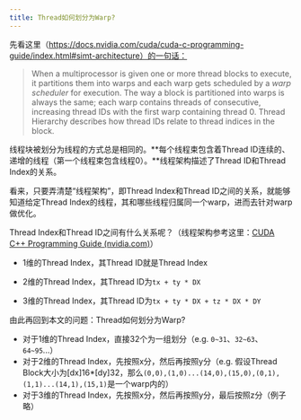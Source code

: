 ```yaml
---
title: Thread如何划分为Warp?
---
```


先看这里（https://docs.nvidia.com/cuda/cuda-c-programming-guide/index.html#simt-architecture）的一句话：

> When a multiprocessor is given one or more thread blocks to execute, it partitions them into warps and each warp gets scheduled by a *warp scheduler* for execution. The way a block is partitioned into warps is always the same; each warp contains threads of consecutive, increasing thread IDs with the first warp containing thread 0. Thread Hierarchy describes how thread IDs relate to thread indices in the block. 

线程块被划分为线程的方式总是相同的。**每个线程束包含着Thread ID连续的、递增的线程（第一个线程束包含线程0）。**线程架构描述了Thread ID和Thread Index的关系。

看来，只要弄清楚“线程架构”，即Thread Index和Thread ID之间的关系，就能够知道给定Thread Index的线程，其和哪些线程归属同一个warp，进而去针对warp做优化。



Thread Index和Thread ID之间有什么关系呢？（线程架构参考这里：[CUDA C++ Programming Guide (nvidia.com)](https://docs.nvidia.com/cuda/cuda-c-programming-guide/index.html#thread-hierarchy)）

- 1维的Thread Index，其Thread ID就是Thread Index

- 2维的Thread Index，其Thread ID为`tx + ty * DX`

- 3维的Thread Index，其Thread ID为`tx + ty * DX + tz * DX * DY`



由此再回到本文的问题：Thread如何划分为Warp?

- 对于1维的Thread Index，直接32个为一组划分（e.g. `0~31`、`32~63`、`64~95`...）
- 对于2维的Thread Index，先按照x分，然后再按照y分（e.g. 假设Thread Block大小为[dx]16*[dy]32，那么`(0,0),(1,0)...(14,0),(15,0),(0,1),(1,1)...(14,1),(15,1)`是一个warp内的）
- 对于3维的Thread Index，先按照x分，然后再按照y分，最后按照z分（例子略）

